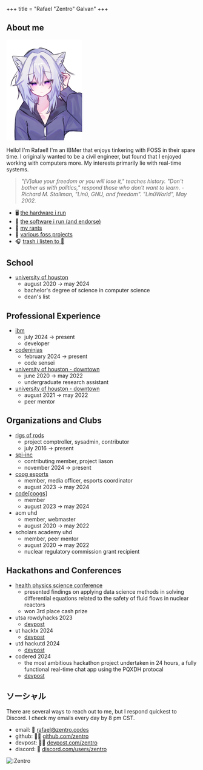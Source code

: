 +++
title = "Rafael \"Zentro\" Galvan"
+++

## About me

<a href="https://dx0dlezcomms.carrd.co/">
<img src="sayouri.png" alt="Sayouri drawn by dx0dlez" width="200">
</a>

Hello! I'm Rafael! I'm an IBMer that enjoys tinkering with FOSS in their spare time. I originally wanted to be a civil engineer, but found that I enjoyed working with computers more. My interests primarily lie with real-time systems. 

> *"[V]alue your freedom or you will lose it," teaches history. "Don't bother us with politics," respond those who don't want to learn. - Richard M. Stallman, "Linŭ, GNU, and freedom". "LinŭWorld", May 2002.*

- 🖥️ [the hardware i run](/hardware)
- 📐 [the software i run (and endorse)](/software)
- 📰 [my rants](/blog)
- 📃 [various foss projects](/projects)
- 🎧 [trash i listen to 🔗](https://www.last.fm/user/ren4k3)

## School

- [university of houston](https://uh.edu/nsm/computer-science/)
    - august 2020 → may 2024
    - bachelor's degree of science in computer science
    - dean's list

## Professional Experience
- [ibm](https://www.ibm.com/)
    - july 2024 → present
    - developer
- [codeninjas](https://www.codeninjas.com/tx-tanglewood)
    - february 2024 → present
    - code sensei
- [university of houston - downtown](https://www.uhd.edu/)
    - june 2020 → may 2022
    - undergraduate research assistant
- [university of houston - downtown](https://www.uhd.edu/)
    - august 2021 → may 2022
    - peer mentor

## Organizations and Clubs

- [rigs of rods](https://www.rigsofrods.org)
    - project comptroller, sysadmin, contributor
    - july 2016 → present
- [spi-inc](https://spi-inc.org)
    - contributing member, project liason
    - november 2024 → present
- [coog esports](https://cooggaming.com/)
    - member, media officer, esports coordinator
    - august 2023 → may 2024
- [code[coogs]](https://www.codecoogs.com/)
    - member
    - august 2023 → may 2024
- acm uhd 
    - member, webmaster
    - august 2020 → may 2022
- scholars academy uhd
    - member, peer mentor
    - august 2020 → may 2022
    - nuclear regulatory commission grant recipient

## Hackathons and Conferences

- [health physics science conference](https://hps.org/meetings/)
    - presented findings on applying data science methods in solving differential equations related to the safety of fluid flows in nuclear reactors
    - won 3rd place cash prize
- utsa rowdyhacks 2023
    - [devpost](https://devpost.com/software/spacejam-3d)
- ut hacktx 2024
    - [devpost](https://devpost.com/software/l-a-m-s)
- utd hackutd 2024
    - [devpost](https://devpost.com/software/latifa)
- codered 2024
    - the most ambitious hackathon project undertaken in 24 hours, a fully functional real-time chat app using the PQXDH protocal
    - [devpost](https://devpost.com/software/slimx)

## ソーシャル

There are several ways to reach out to me, but I respond quickest to Discord. I check my emails every day by 8 pm CST.

- email: 📨 [rafael@zentro.codes](mailto:rafael@zentro.codes)
- github: 🧑‍💻 [github.com/zentro](https://github.com/Zentro)
- devpost: 🧑‍💻 [devpost.com/zentro](https://devpost.com/Zentro)
- discord: 💬 [discord.com/users/zentro](https://discord.com/users/zentro)

<a href="https://www.youtube.com/watch?v=9kQ2GtvDV3s"><img align="left" width="250" src="https://count.getloli.com/get/@:Zentro" alt=":Zentro" style="border:0" /></a>

